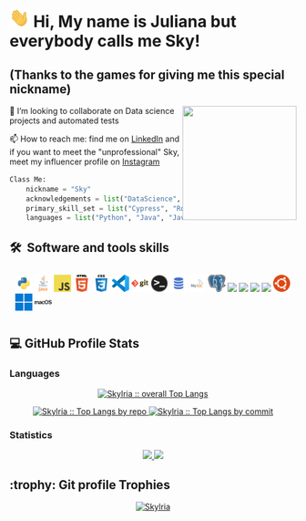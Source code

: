 # <img width="35" src="https://github.com/1999AZZAR/1999AZZAR/blob/main/resources/img/waving.gif"> Hi, My name is Juliana but everybody calls me  Sky! #
## (Thanks to the games for giving me this special nickname) ##
<img src="https://media.giphy.com/media/Wn74RUT0vjnoU98Hnt/giphy.gif" width="200" height="200" align="right"></img>
<div align="center">
</div>

<p> 💞️ I’m looking to collaborate on Data science projects and automated tests </p>

<p> 📫 How to reach me: find me on <a href="https://linkedin.com/in/jmvenancio">LinkedIn</a> and if you want to meet the "unprofessional" Sky, meet my influencer profile on <a href = "https://instagram.com/sky.lightif">Instagram</a> </p>

```PYTHON
Class Me:
    nickname = "Sky"
    acknowledgements = list("DataScience", "Automated Tests", "Web Development")
    primary_skill_set = list("Cypress", "Robot", "Selenium", "Postman")
    languages = list("Python", "Java", "JavaScript")
```

<h2>🛠 &nbsp;Software and tools skills </h2>
<p align="start" style="padding:10px;">
    <code><img height="30" src="https://raw.githubusercontent.com/github/explore/80688e429a7d4ef2fca1e82350fe8e3517d3494d/topics/python/python.png"></code>
    <code><img height="30" src="https://raw.githubusercontent.com/github/explore/80688e429a7d4ef2fca1e82350fe8e3517d3494d/topics/java/java.png"></code>
    <code><img height="30" src="https://raw.githubusercontent.com/github/explore/80688e429a7d4ef2fca1e82350fe8e3517d3494d/topics/javascript/javascript.png"></code>
    <code><img height="30" src="https://raw.githubusercontent.com/github/explore/80688e429a7d4ef2fca1e82350fe8e3517d3494d/topics/html/html.png"></code>
    <code><img height="30" src="https://raw.githubusercontent.com/github/explore/80688e429a7d4ef2fca1e82350fe8e3517d3494d/topics/css/css.png"></code>
    <code><img height="30" src="https://raw.githubusercontent.com/github/explore/80688e429a7d4ef2fca1e82350fe8e3517d3494d/topics/visual-studio-code/visual-studio-code.png"></code>
    <code><img height="30" src="https://raw.githubusercontent.com/github/explore/80688e429a7d4ef2fca1e82350fe8e3517d3494d/topics/git/git.png"></code>
    <code><img height="30" src="https://raw.githubusercontent.com/github/explore/80688e429a7d4ef2fca1e82350fe8e3517d3494d/topics/terminal/terminal.png"></code>
    <code><img height="30" src="https://raw.githubusercontent.com/github/explore/80688e429a7d4ef2fca1e82350fe8e3517d3494d/topics/sql/sql.png"></code>
    <code><img height="30" src="https://raw.githubusercontent.com/github/explore/80688e429a7d4ef2fca1e82350fe8e3517d3494d/topics/mysql/mysql.png"></code>
    <code><img height="30" src="https://raw.githubusercontent.com/github/explore/80688e429a7d4ef2fca1e82350fe8e3517d3494d/topics/postgresql/postgresql.png"></code>
    <code><img height="30" src="https://www.vectorlogo.zone/logos/jupyter/jupyter-icon.svg"></code>
    <code><img height="30" src="https://upload.wikimedia.org/wikipedia/commons/2/22/Pandas_mark.svg"></code>
    <code><img height="30" src="https://www.vectorlogo.zone/logos/numpy/numpy-icon.svg"></code>
    <code><img height="30" src="https://www.cilans.net/wp-content/uploads/2019/09/scikit-learn-logo-notext-1.png"></code>
<!--     <code><img height="30" src="https://www.vectorlogo.zone/logos/tensorflow/tensorflow-icon.svg"></code> -->
<!--     <code><img height="30" src="https://www.vectorlogo.zone/logos/amazon_aws/amazon_aws-icon.svg"></code> -->
    <code><img height="30" src="https://raw.githubusercontent.com/github/explore/80688e429a7d4ef2fca1e82350fe8e3517d3494d/topics/ubuntu/ubuntu.png"></code>
    <code><img height="30" src="https://raw.githubusercontent.com/github/explore/80688e429a7d4ef2fca1e82350fe8e3517d3494d/topics/windows/windows.png"></code>
    <code><img height="30" src="https://raw.githubusercontent.com/github/explore/80688e429a7d4ef2fca1e82350fe8e3517d3494d/topics/macos/macos.png"></code>
</p>

<h2>💻 GitHub Profile Stats</h2>
  <h3>Languages</h3>
  <p align="center">
    <a href="https://github.com/Skylria/">
    <img src="https://github-readme-stats.vercel.app/api/top-langs/?username=Skylria&langs_count=6&bg_color=000&border_color=30A3DC&title_color=E94D5F&text_color=FFF" 
         alt="Skylria :: overall Top Langs " /></a>
  </p>
  <p align="center">
    <a href="https://github.com/Skylria/">
    <img width="45%" src="https://github-profile-summary-cards.vercel.app/api/cards/repos-per-language?username=Skylria&theme=monokai&layout=compact"
        alt="Skylria :: Top Langs by repo" />
    <img width="45%" src="https://github-profile-summary-cards.vercel.app/api/cards/most-commit-language?username=Skylria&theme=monokai&layout=compact"
        alt="Skylria :: Top Langs by commit" />
    </a>
  </p>
  <h3>Statistics</h3></summary>
    <p align="center">
    <a href="https://github.com/Skylria/">
      <img width="49.5%" src="https://github-readme-stats.vercel.app/api?username=Skylria&show_icons=true&theme=transparent&bg_color=000&border_color=30A3DC&show_icons=true&icon_color=30A3DC&title_color=E94D5F&text_color=FFF" />
      <img width="49.5%" src="https://github-readme-streak-stats.herokuapp.com/?user=Skylria&theme=bear&background=000&border=30A3DC&dates=FFF" />
    </a>
    </p>
<!-- <h2> 📈 Latest Activity Graph </h2>
  <h2 align="center"> latest contribution </h2>
        <a href="https://github.com/ashutosh00710/github-readme-activity-graph">
        <img alt="Sky's Activity Graph" src="https://activity-graph.herokuapp.com/graph/?username=Skylria&bg_color=000&color=fff&line=00E676&point=fff&hide_border=false" /></a>
        <br/> -->

</p>
<h2> :trophy: Git profile Trophies </h2>
<p align="center"> <a href="https://github.com/ryo-ma/github-profile-trophy"><img src="https://github-profile-trophy.vercel.app/?username=Skylria&layout=compact&theme=algolia" alt="Skylria" /></a> </p>
